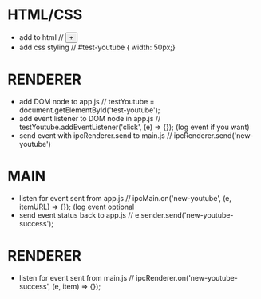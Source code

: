 # HTML/CSS
- add to html //         <button id="test-youtube">+</button>
- add css styling // #test-youtube { width: 50px;}

# RENDERER 
- add DOM node to app.js // testYoutube = document.getElementById('test-youtube');
- add event listener to DOM node in app.js // testYoutube.addEventListener('click', (e) => {}); (log event if you want)
- send event with ipcRenderer.send to main.js //     ipcRenderer.send('new-youtube')

# MAIN
- listen for event sent from app.js // ipcMain.on('new-youtube', (e, itemURL) => {});  (log event optional
- send event status back to app.js //  e.sender.send('new-youtube-success');

# RENDERER
- listen for event sent from main.js // ipcRenderer.on('new-youtube-success', (e, item) => {});

